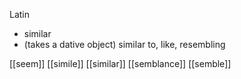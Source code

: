 Latin
- similar
- (takes a dative object) similar to, like, resembling

[[seem]]
[[simile]]
[[similar]]
[[semblance]]
[[semble]]